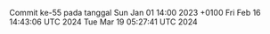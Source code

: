 Commit ke-55 pada tanggal Sun Jan 01 14:00 2023 +0100
Fri Feb 16 14:43:06 UTC 2024
Tue Mar 19 05:27:41 UTC 2024
